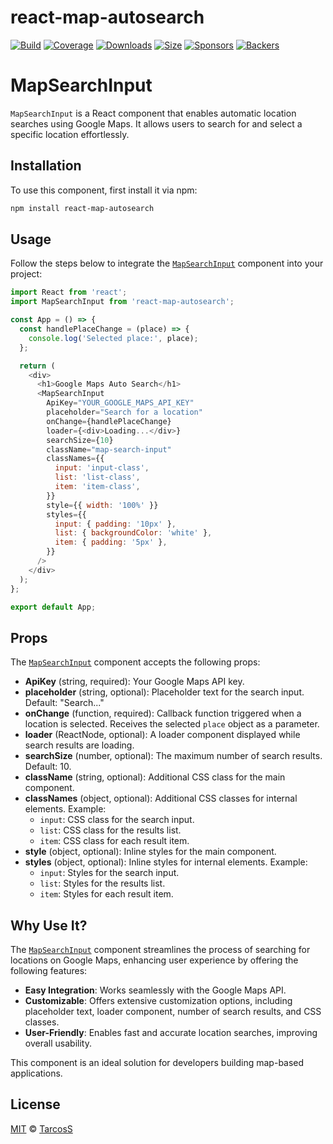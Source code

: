 
# react-map-autosearch
[![Build][build-badge]][build]
[![Coverage][coverage-badge]][coverage]
[![Downloads][downloads-badge]][downloads]
[![Size][size-badge]][size]
[![Sponsors][sponsors-badge]][collective]
[![Backers][backers-badge]][collective]

# MapSearchInput

`MapSearchInput` is a React component that enables automatic location searches using Google Maps. It allows users to search for and select a specific location effortlessly.

## Installation

To use this component, first install it via npm:

```sh
npm install react-map-autosearch
```

## Usage

Follow the steps below to integrate the [`MapSearchInput`]() component into your project:

```javascript
import React from 'react';
import MapSearchInput from 'react-map-autosearch';

const App = () => {
  const handlePlaceChange = (place) => {
    console.log('Selected place:', place);
  };

  return (
    <div>
      <h1>Google Maps Auto Search</h1>
      <MapSearchInput
        ApiKey="YOUR_GOOGLE_MAPS_API_KEY"
        placeholder="Search for a location"
        onChange={handlePlaceChange}
        loader={<div>Loading...</div>}
        searchSize={10}
        className="map-search-input"
        classNames={{
          input: 'input-class',
          list: 'list-class',
          item: 'item-class',
        }}
        style={{ width: '100%' }}
        styles={{
          input: { padding: '10px' },
          list: { backgroundColor: 'white' },
          item: { padding: '5px' },
        }}
      />
    </div>
  );
};

export default App;
```

## Props

The [`MapSearchInput`]() component accepts the following props:

- **ApiKey** (string, required): Your Google Maps API key.
- **placeholder** (string, optional): Placeholder text for the search input. Default: "Search..."
- **onChange** (function, required): Callback function triggered when a location is selected. Receives the selected `place` object as a parameter.
- **loader** (ReactNode, optional): A loader component displayed while search results are loading.
- **searchSize** (number, optional): The maximum number of search results. Default: 10.
- **className** (string, optional): Additional CSS class for the main component.
- **classNames** (object, optional): Additional CSS classes for internal elements. Example:
  - `input`: CSS class for the search input.
  - `list`: CSS class for the results list.
  - `item`: CSS class for each result item.
- **style** (object, optional): Inline styles for the main component.
- **styles** (object, optional): Inline styles for internal elements. Example:
  - `input`: Styles for the search input.
  - `list`: Styles for the results list.
  - `item`: Styles for each result item.

## Why Use It?

The [`MapSearchInput`]() component streamlines the process of searching for locations on Google Maps, enhancing user experience by offering the following features:

- **Easy Integration**: Works seamlessly with the Google Maps API.
- **Customizable**: Offers extensive customization options, including placeholder text, loader component, number of search results, and CSS classes.
- **User-Friendly**: Enables fast and accurate location searches, improving overall usability.

This component is an ideal solution for developers building map-based applications.

## License

[MIT][license] © [TarcosS][author]


[license]: license

[author]: https://ustech.studio/

[build-badge]: https://github.com/TarcosS/react-maps-autosearch/workflows/main/badge.svg

[build]: https://github.com/TarcosS/react-maps-autosearch/actions

[coverage-badge]: https://img.shields.io/codecov/c/github/TarcosS/react-maps-autosearch.svg

[coverage]: https://codecov.io/github/TarcosS/react-maps-autosearch

[downloads-badge]: https://img.shields.io/npm/dm/react-maps-autosearch.svg

[downloads]: https://www.npmjs.com/package/react-maps-autosearch

[size-badge]: https://img.shields.io/bundlejs/size/react-maps-autosearch

[size]: https://bundlejs.com/?q=react-maps-autosearch

[sponsors-badge]: https://opencollective.com/unified/sponsors/badge.svg

[backers-badge]: https://opencollective.com/unified/backers/badge.svg

[collective]: https://opencollective.com/unified